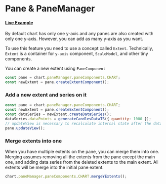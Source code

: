 # Pane & PaneManager

#### <!--CSB_LINK-->[Live Example](https://codesandbox.io/s/d57p4l)<!--/CSB_LINK-->

By default chart has only one y-axis and any panes are also created with only one y-axis.
However, you can add as many y-axis as you want.

To use this feature you need to use a concept called `Extent`.
Technically, `Extent` is a container for `y-axis` component, `ScaleModel`, and other tiny components.

You can create a new extent using `PaneComponent`

```js
const pane = chart.paneManager.paneComponents.CHART;
const newExtent = pane.createExtentComponent();
```

### Add a new extent and series on it

```js
const pane = chart.paneManager.paneComponents.CHART;
const newExtent = pane.createExtentComponent();
const dataSeries = newExtent.createDataSeries();
dataSeries.dataPoints = generateCandlesDataTS({ quantity: 1000 });
// updateView is necessary to recalculate internal state after the data were set
pane.updateView();
```

### Merge extents into one

When you have multiple extents on the pane, you can merge them into one.
Merging assumes removing all the extents from the pane except the main one,
and adding data series from the deleted extents to the main extent.
All extents will be merge into the initial pane extent.

```js
chart.paneManager.paneComponents.CHART.mergeYExtents();
```
